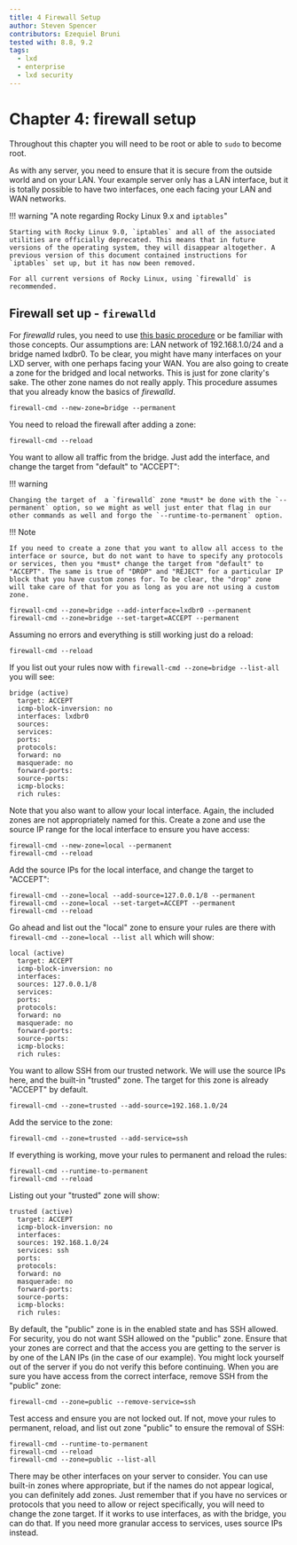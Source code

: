 ```yaml
---
title: 4 Firewall Setup
author: Steven Spencer
contributors: Ezequiel Bruni
tested with: 8.8, 9.2
tags:
  - lxd
  - enterprise
  - lxd security
---
```


# Chapter 4: firewall setup

Throughout this chapter you will need to be root or able to `sudo` to become root.

As with any server, you need to ensure that it is secure from the outside world and on your LAN. Your example server only has a LAN interface, but it is totally possible to have two interfaces, one each facing your LAN and WAN networks.  

!!! warning "A note regarding Rocky Linux 9.x and `iptables`"

    Starting with Rocky Linux 9.0, `iptables` and all of the associated utilities are officially deprecated. This means that in future versions of the operating system, they will disappear altogether. A previous version of this document contained instructions for `iptables` set up, but it has now been removed. 

    For all current versions of Rocky Linux, using `firewalld` is recommended.

## Firewall set up - `firewalld`

For _firewalld_ rules, you need to use [this basic procedure](../../guides/security/firewalld.md) or be familiar with those concepts. Our assumptions are: LAN network of 192.168.1.0/24 and a bridge named lxdbr0. To be clear, you might have many interfaces on your LXD server, with one perhaps facing your WAN. You are also going to create a zone for the bridged and local networks. This is just for zone clarity's sake. The other zone names do not really apply. This procedure assumes that you already know the basics of _firewalld_.

```
firewall-cmd --new-zone=bridge --permanent
```

You need to reload the firewall after adding a zone:

```
firewall-cmd --reload
```

You want to allow all traffic from the bridge. Just add the interface, and change the target from "default" to "ACCEPT":

!!! warning

    Changing the target of  a `firewalld` zone *must* be done with the `--permanent` option, so we might as well just enter that flag in our other commands as well and forgo the `--runtime-to-permanent` option.

!!! Note

    If you need to create a zone that you want to allow all access to the interface or source, but do not want to have to specify any protocols or services, then you *must* change the target from "default" to "ACCEPT". The same is true of "DROP" and "REJECT" for a particular IP block that you have custom zones for. To be clear, the "drop" zone will take care of that for you as long as you are not using a custom zone.

```
firewall-cmd --zone=bridge --add-interface=lxdbr0 --permanent
firewall-cmd --zone=bridge --set-target=ACCEPT --permanent
```
Assuming no errors and everything is still working just do a reload:

```
firewall-cmd --reload
```
If you list out your rules now with `firewall-cmd --zone=bridge --list-all` you will see:

```
bridge (active)
  target: ACCEPT
  icmp-block-inversion: no
  interfaces: lxdbr0
  sources:
  services:
  ports:
  protocols:
  forward: no
  masquerade: no
  forward-ports:
  source-ports:
  icmp-blocks:
  rich rules:
```
Note that you also want to allow your local interface. Again, the included zones are not appropriately named for this. Create a zone and use the source IP range for the local interface to ensure you have access:

```
firewall-cmd --new-zone=local --permanent
firewall-cmd --reload
```
Add the source IPs for the local interface, and change the target to "ACCEPT":

```
firewall-cmd --zone=local --add-source=127.0.0.1/8 --permanent
firewall-cmd --zone=local --set-target=ACCEPT --permanent
firewall-cmd --reload
```
Go ahead and list out the "local" zone to ensure your rules are there with `firewall-cmd --zone=local --list all` which will show:

```
local (active)
  target: ACCEPT
  icmp-block-inversion: no
  interfaces:
  sources: 127.0.0.1/8
  services:
  ports:
  protocols:
  forward: no
  masquerade: no
  forward-ports:
  source-ports:
  icmp-blocks:
  rich rules:
```

You want to allow SSH from our trusted network. We will use the source IPs here, and the built-in "trusted" zone. The target for this zone is already "ACCEPT" by default.

```
firewall-cmd --zone=trusted --add-source=192.168.1.0/24
```
Add the service to the zone:

```
firewall-cmd --zone=trusted --add-service=ssh
```
If everything is working, move your rules to permanent and reload the rules:

```
firewall-cmd --runtime-to-permanent
firewall-cmd --reload
```
Listing out your "trusted" zone will show:

```
trusted (active)
  target: ACCEPT
  icmp-block-inversion: no
  interfaces:
  sources: 192.168.1.0/24
  services: ssh
  ports:
  protocols:
  forward: no
  masquerade: no
  forward-ports:
  source-ports:
  icmp-blocks:
  rich rules:
```

By default, the "public" zone is in the enabled state and has SSH allowed. For security, you do not want SSH allowed on the "public" zone. Ensure that your zones are correct and that the access you are getting to the server is by one of the LAN IPs (in the case of our example). You might lock yourself out of the server if you do not verify this before continuing. When you are sure you have access from the correct interface, remove SSH from the "public" zone:

```
firewall-cmd --zone=public --remove-service=ssh
```

Test access and ensure you are not locked out. If not, move your rules to permanent, reload, and list out zone "public" to ensure the removal of SSH:

```
firewall-cmd --runtime-to-permanent
firewall-cmd --reload
firewall-cmd --zone=public --list-all
```

There may be other interfaces on your server to consider. You can use built-in zones where appropriate, but if the names do not appear logical, you can definitely add zones. Just remember that if you have no services or protocols that you need to allow or reject specifically, you will need to change the zone target. If it works to use interfaces, as with the bridge, you can do that. If you need more granular access to services, uses source IPs instead.
